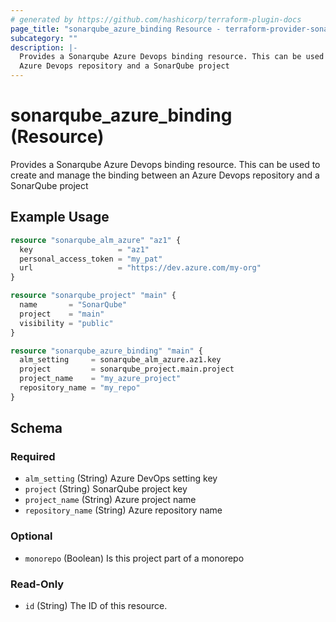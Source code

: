 ```yaml
---
# generated by https://github.com/hashicorp/terraform-plugin-docs
page_title: "sonarqube_azure_binding Resource - terraform-provider-sonarqube"
subcategory: ""
description: |-
  Provides a Sonarqube Azure Devops binding resource. This can be used to create and manage the binding between an
  Azure Devops repository and a SonarQube project
---
```


# sonarqube_azure_binding (Resource)

Provides a Sonarqube Azure Devops binding resource. This can be used to create and manage the binding between an
Azure Devops repository and a SonarQube project

## Example Usage

```terraform
resource "sonarqube_alm_azure" "az1" {
  key                   = "az1"
  personal_access_token = "my_pat"
  url                   = "https://dev.azure.com/my-org"
}

resource "sonarqube_project" "main" {
  name       = "SonarQube"
  project    = "main"
  visibility = "public"
}

resource "sonarqube_azure_binding" "main" {
  alm_setting     = sonarqube_alm_azure.az1.key
  project         = sonarqube_project.main.project
  project_name    = "my_azure_project"
  repository_name = "my_repo"
}
```

<!-- schema generated by tfplugindocs -->
## Schema

### Required

- `alm_setting` (String) Azure DevOps setting key
- `project` (String) SonarQube project key
- `project_name` (String) Azure project name
- `repository_name` (String) Azure repository name

### Optional

- `monorepo` (Boolean) Is this project part of a monorepo

### Read-Only

- `id` (String) The ID of this resource.
